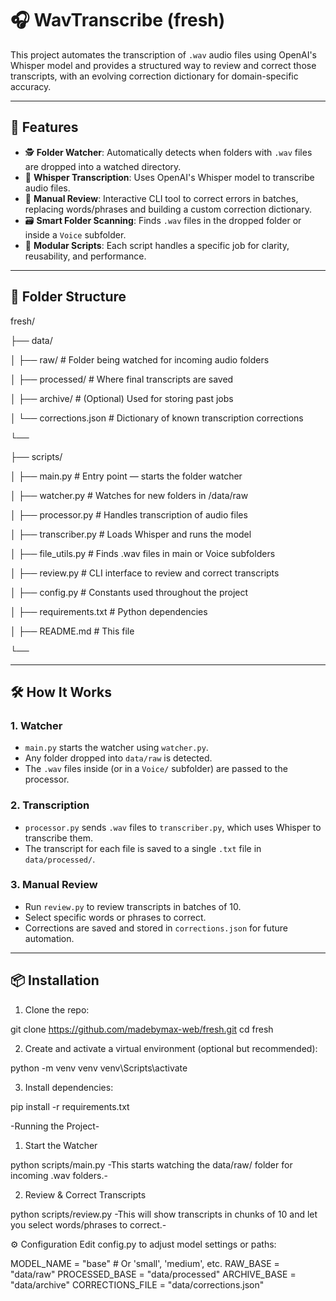 # 🎧 WavTranscribe (fresh)

This project automates the transcription of `.wav` audio files using OpenAI's Whisper model and provides a structured way to review and correct those transcripts, with an evolving correction dictionary for domain-specific accuracy.

---

## 🚀 Features

- 🕵️ **Folder Watcher**: Automatically detects when folders with `.wav` files are dropped into a watched directory.
- 🧠 **Whisper Transcription**: Uses OpenAI's Whisper model to transcribe audio files.
- 📝 **Manual Review**: Interactive CLI tool to correct errors in batches, replacing words/phrases and building a custom correction dictionary.
- 🗃️ **Smart Folder Scanning**: Finds `.wav` files in the dropped folder or inside a `Voice` subfolder.
- 🧩 **Modular Scripts**: Each script handles a specific job for clarity, reusability, and performance.

---

## 📁 Folder Structure

fresh/

├── data/

│   ├── raw/ # Folder being watched for incoming audio folders

│   ├── processed/ # Where final transcripts are saved

│   ├── archive/ # (Optional) Used for storing past jobs

│   └── corrections.json # Dictionary of known transcription corrections

└── 

├── scripts/

│   ├── main.py # Entry point — starts the folder watcher

│   ├── watcher.py # Watches for new folders in /data/raw

│   ├── processor.py # Handles transcription of audio files

│   ├── transcriber.py # Loads Whisper and runs the model

│   ├── file_utils.py # Finds .wav files in main or Voice subfolders

│   ├── review.py # CLI interface to review and correct transcripts

│   ├── config.py # Constants used throughout the project

│   ├── requirements.txt # Python dependencies

│   ├── README.md # This file

└──   

---

## 🛠 How It Works

### 1. Watcher

- `main.py` starts the watcher using `watcher.py`.
- Any folder dropped into `data/raw` is detected.
- The `.wav` files inside (or in a `Voice/` subfolder) are passed to the processor.

### 2. Transcription

- `processor.py` sends `.wav` files to `transcriber.py`, which uses Whisper to transcribe them.
- The transcript for each file is saved to a single `.txt` file in `data/processed/`.

### 3. Manual Review

- Run `review.py` to review transcripts in batches of 10.
- Select specific words or phrases to correct.
- Corrections are saved and stored in `corrections.json` for future automation.

---

## 📦 Installation

1. Clone the repo:

git clone https://github.com/madebymax-web/fresh.git
cd fresh

2. Create and activate a virtual environment (optional but recommended):

python -m venv venv
venv\Scripts\activate 

3. Install dependencies:

pip install -r requirements.txt

-Running the Project-

1. Start the Watcher

python scripts/main.py
-This starts watching the data/raw/ folder for incoming .wav folders.-

2. Review & Correct Transcripts

python scripts/review.py
-This will show transcripts in chunks of 10 and let you select words/phrases to correct.-

⚙️ Configuration
Edit config.py to adjust model settings or paths:

MODEL_NAME = "base"  # Or 'small', 'medium', etc.
RAW_BASE = "data/raw"
PROCESSED_BASE = "data/processed"
ARCHIVE_BASE = "data/archive"
CORRECTIONS_FILE = "data/corrections.json"

